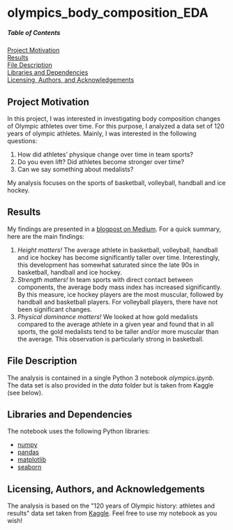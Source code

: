 # olympics_body_composition_EDA

##### Table of Contents  
[Project Motivation](#project-Motivation)  
[Results](#results)  
[File Description](#file-description)  
[Libraries and Dependencies](#libraries-and-Dependencies)  
[Licensing, Authors, and Acknowledgements](#licensing-authors-and-acknowledgements)  
 
## Project Motivation
In this project, I was interested in investigating body composition changes of Olympic
athletes over time. For this purpose, I analyzed a data set of 120 years of olympic
athletes. Mainly, I was interested in the following questions:

1. How did athletes’ physique change over time in team sports?
2. Do you even lift? Did athletes become stronger over time?
3. Can we say something about medalists?

My analysis focuses on the sports of basketball, volleyball, handball and ice hockey.

## Results
My findings are presented in a [blogpost on Medium](https://medium.com/@lars.palzer/when-bigger-is-really-better-1628c128407a).
For a quick summary, here are the main findings:
1. *Height matters!* The average athlete in basketball, volleyball, handball and ice hockey has become significantly taller over time. 
Interestingly, this development has somewhat saturated since the late 90s in basketball, handball and ice hockey.
2. *Strength matters!* In team sports with direct contact between components, the average body mass index has increased significantly. By this measure, ice hockey players are the most muscular, followed by handball and basketball players. For volleyball players, there have not been significant changes.
3. *Physical dominance matters!* We looked at how gold medalists compared to the average athlete in a given year and found that in all sports, the gold medalists tend to be taller and/or more muscular than the average. This observation is particularly strong in basketball.

## File Description
The analysis is contained in a single Python 3 notebook *olympics.ipynb*. The data set is also provided in the *data* folder but is taken from Kaggle (see below).

## Libraries and Dependencies
The notebook uses the following Python libraries:
* [numpy](https://numpy.org)
* [pandas](https://pandas.pydata.org)
* [matplotlib](https://matplotlib.org)
* [seaborn](https://seaborn.pydata.org)

## Licensing, Authors, and Acknowledgements
The analysis is based on the "120 years of Olympic history: athletes and results" data set taken from [Kaggle](https://www.kaggle.com/heesoo37/120-years-of-olympic-history-athletes-and-results).
Feel free to use my notebook as you wish!